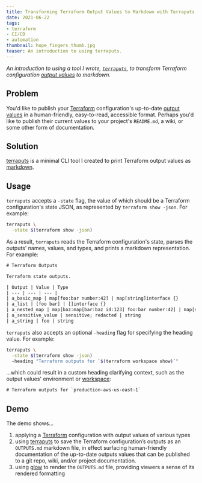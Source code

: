 ```yaml
---
title: Transforming Terraform Output Values to Markdown with Terraputs
date: 2021-06-22
tags:
- terraform
- CI/CD
- automation
thumbnail: hope_fingers_thumb.jpg
teaser: An introduction to using terraputs.
---
```


_An introduction to using a tool I wrote, [`terraputs`](https://github.com/mdb/terraputs), to transform Terraform configuration [output values](https://www.terraform.io/docs/language/values/outputs.html) to markdown._

## Problem

You'd like to publish your [Terraform](https://terraform.io) configuration's up-to-date [output values](https://www.terraform.io/docs/language/values/outputs.html) in a human-friendly, easy-to-read, accessible format. Perhaps you'd like to publish their current values to your project's `README.md`, a wiki, or some other form of documentation.

## Solution

[terraputs](https://github.com/mdb/terraputs) is a minimal CLI tool I created to print Terraform output values as [markdown](https://www.markdownguide.org).

## Usage

`terraputs` accepts a `-state` flag, the value of which should be a Terraform configuration's state JSON, as represented by `terraform show -json`. For example:

```sh
terraputs \
  -state $(terraform show -json)
```

As a result, `terraputs` reads the Terraform configuration's state, parses the outputs' names, values, and types, and prints a markdown representation. For example:

```txt
# Terraform Outputs

Terraform state outputs.

| Output | Value | Type
| --- | --- | --- |
| a_basic_map | map[foo:bar number:42] | map[string]interface {}
| a_list | [foo bar] | []interface {}
| a_nested_map | map[baz:map[bar:baz id:123] foo:bar number:42] | map[string]interface {}
| a_sensitive_value | sensitive; redacted | string
| a_string | foo | string
```

`terraputs` also accepts an optional `-heading` flag for specifying the heading value. For example:

```sh
terraputs \
  -state $(terraform show -json)
  -heading "Terraform outputs for `$(terraform workspace show)`"
```

...which could result in a custom heading clarifying context, such as the output values' environment or [workspace](https://www.terraform.io/docs/language/state/workspaces.html):

```txt
# Terraform outputs for `production-aws-us-east-1`
```

## Demo

<script id="asciicast-423523" src="https://asciinema.org/a/423523.js" async></script>

The demo shows...

1. applying a [Terraform](https://terraform.io) configuration with output values of various types
1. using [terraputs](https://github.com/mdb/terraputs) to save the Terraform configuration’s outputs as an `OUTPUTS.md` markdown file, in effect surfacing human-friendly documentation of the up-to-date outputs values that can be published to a git repo, wiki, and/or project documentation.
1. using [glow](https://github.com/charmbracelet/glow) to render the `OUTPUTS.md` file, providing viewers a sense of its rendered formatting
